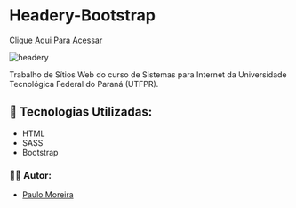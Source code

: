 # Headery-Bootstrap

<a href="https://paulomoreiraa.github.io/Headery-Bootstrap/">Clique Aqui Para Acessar</a>

![headery](https://user-images.githubusercontent.com/56117238/213946900-56ddc187-ef58-40c1-852c-eb7cd7e76278.png)

Trabalho de Sítios Web do curso de Sistemas para Internet da Universidade Tecnológica Federal do Paraná (UTFPR).

## :rocket: Tecnologias Utilizadas:
- HTML
- SASS
- Bootstrap

### :technologist: Autor:
- <a href="https://github.com/PauloMoreiraa">Paulo Moreira</a>
